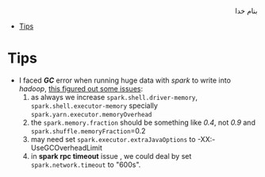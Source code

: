 <div dir=rtl>بنام خدا</div>

- [Tips](#tips)



# Tips
- I faced ___GC___ error when running huge data with _spark_ to write into _hadoop_, [this figured out some issues](https://stackoverflow.com/a/45570502/3214950):
  1. as always we increase `spark.shell.driver-memory`, `spark.shell.executor-memory` specially `spark.yarn.executor.memoryOverhead` 
  2. the `spark.memory.fraction` should be something like _0.4_, not _0.9_ and `spark.shuffle.memoryFraction`=0.2
  3. may need set `spark.executor.extraJavaOptions` to -XX:-UseGCOverheadLimit
  4. in __spark rpc timeout__ issue , we could deal by set `spark.network.timeout` to "600s".
